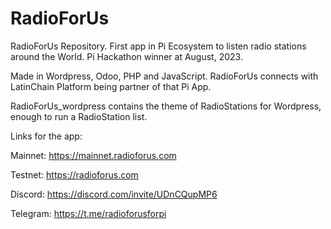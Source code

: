 # RadioForUs
RadioForUs Repository. First app in Pi Ecosystem to listen radio stations around the World. Pi Hackathon winner at August, 2023.

Made in Wordpress, Odoo, PHP and JavaScript. RadioForUs connects with LatinChain Platform being partner of that Pi App.

RadioForUs_wordpress contains the theme of RadioStations for Wordpress, enough to run a RadioStation list.

Links for the app:

Mainnet:
https://mainnet.radioforus.com

Testnet:
https://radioforus.com

Discord:
https://discord.com/invite/UDnCQupMP6

Telegram:
https://t.me/radioforusforpi
